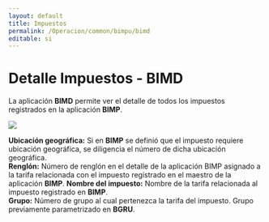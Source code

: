 ```yaml
---
layout: default
title: Impuestos
permalink: /Operacion/common/bimpu/bimd
editable: si
---
```


# Detalle Impuestos - BIMD

La aplicación **BIMD** permite ver el detalle de todos los impuestos registrados en la aplicación **BIMP**.

![](bind1.png)

**Ubicación geográfica:** Si en **BIMP** se definió que el impuesto requiere ubicación geográfica, se diligencia el número de dicha ubicación geográfica.  
**Renglón:** Número de renglón en el detalle de la aplicación BIMP asignado a la tarifa relacionada con el impuesto registrado en el maestro de la aplicación **BIMP**.
**Nombre del impuesto:** Nombre de la tarifa relacionada al impuesto registrado en **BIMP**.  
**Grupo:** Número de grupo al cual pertenezca la tarifa del impuesto. Grupo previamente parametrizado en **BGRU**.


